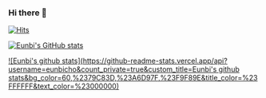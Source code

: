 ### Hi there 👋

[![Hits](https://hits.seeyoufarm.com/api/count/incr/badge.svg?url=https%3A%2F%2Fgithub.com%2Feunbicho&count_bg=%23FFFFFF&title_bg=%23B3DF71&icon=snapcraft.svg&icon_color=%23EAFFD8&title=hits&edge_flat=true)](https://hits.seeyoufarm.com)

[![Eunbi's GitHub stats](https://github-readme-stats.vercel.app/api?username=eunbicho&count_private=true&bg_color=60,%2379C83D,%23A6D97F,%23F9F89E)](https://github.com/anuraghazra/github-readme-stats)

[![Eunbi's github stats](https://github-readme-stats.vercel.app/api?username=eunbicho&count_private=true&custom_title=Eunbi's github stats&bg_color=60,%2379C83D,%23A6D97F,%23F9F89E&title_color=%23FFFFFF&text_color=%23000000)](https://github.com/anuraghazra/github-readme-stats)


